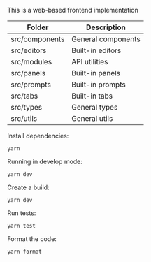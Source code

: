 This is a web-based frontend implementation

| Folder         | Description        |
| -------------- | ------------------ |
| src/components | General components |
| src/editors    | Built-in editors   |
| src/modules    | API utilities      |
| src/panels     | Built-in panels    |
| src/prompts    | Built-in prompts   |
| src/tabs       | Built-in tabs      |
| src/types      | General types      |
| src/utils      | General utils      |

Install dependencies:

```
yarn
```

Running in develop mode:

```
yarn dev
```

Create a build:

```
yarn dev
```

Run tests:

```
yarn test
```

Format the code:

```
yarn format
```
